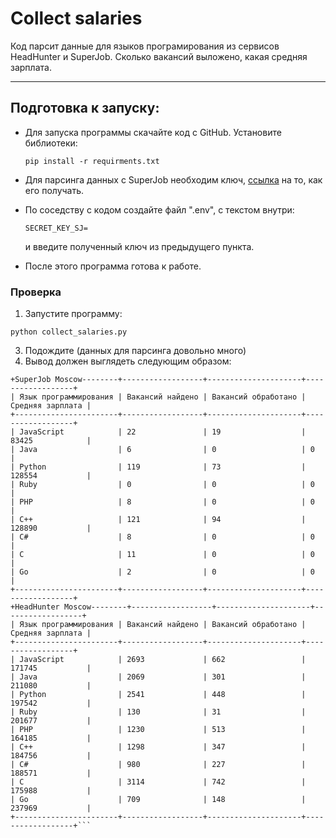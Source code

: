 # Collect salaries
Код парсит данные для языков програмирования из сервисов HeadHunter  и SuperJob. Сколько вакансий выложено, какая средняя зарплата.

----
## Подготовка к запуску: #
  * Для запуска программы скачайте код с GitHub. Установите библиотеки:
  
    ```
    pip install -r requirments.txt
    ```
  
  * Для парсинга данных с SuperJob необходим ключ, [ссылка](https://api.superjob.ru/) на то, как его получать.
  * По соседству с кодом создайте файл ".env", с текстом внутри:
  
     ```
    SECRET_KEY_SJ=
     ```
     и введите полученный ключ из предыдущего пункта.
  
  * После этого программа готова к работе.
### Проверка ###
1. Запустите программу:
```
python collect_salaries.py
```
3. Подождите (данных для парсинга довольно много)
4. Вывод должен выглядеть следующим образом:
```commandline
+SuperJob Moscow--------+------------------+---------------------+------------------+
| Язык программирования | Вакансий найдено | Вакансий обработано | Средняя зарплата |
+-----------------------+------------------+---------------------+------------------+
| JavaScript            | 22               | 19                  | 83425            |
| Java                  | 6                | 0                   | 0                |
| Python                | 119              | 73                  | 128554           |
| Ruby                  | 0                | 0                   | 0                |
| PHP                   | 8                | 0                   | 0                |
| C++                   | 121              | 94                  | 128890           |
| C#                    | 8                | 0                   | 0                |
| C                     | 11               | 0                   | 0                |
| Go                    | 2                | 0                   | 0                |
+-----------------------+------------------+---------------------+------------------+
+HeadHunter Moscow--------+------------------+---------------------+------------------+
| Язык программирования | Вакансий найдено | Вакансий обработано | Средняя зарплата |
+-----------------------+------------------+---------------------+------------------+
| JavaScript            | 2693             | 662                 | 171745           |
| Java                  | 2069             | 301                 | 211080           |
| Python                | 2541             | 448                 | 197542           |
| Ruby                  | 130              | 31                  | 201677           |
| PHP                   | 1230             | 513                 | 164185           |
| C++                   | 1298             | 347                 | 184756           |
| C#                    | 980              | 227                 | 188571           |
| C                     | 3114             | 742                 | 175988           |
| Go                    | 709              | 148                 | 237969           |
+-----------------------+------------------+---------------------+------------------+```
